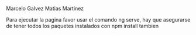 Marcelo Galvez
Matias Martinez

Para ejecutar la pagina favor usar el comando ng serve, hay que asegurarse de tener todos los paquetes instalados con npm install tambien

